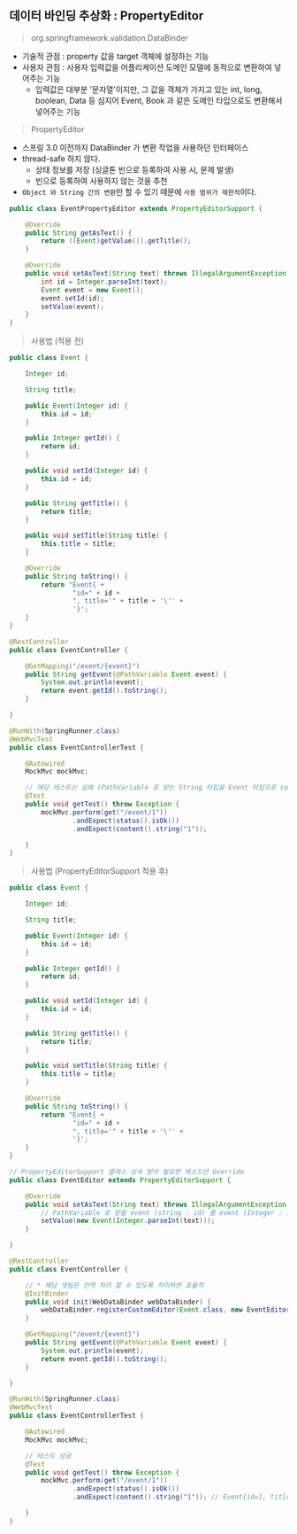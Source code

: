 ## 데이터 바인딩 추상화 : PropertyEditor

> org.springframework.validation.DataBinder

- 기술적 관점 : property 값을 target 객체에 설정하는 기능
- 사용자 관점 : 사용자 입력값을 어플리케이션 도메인 모델에 동적으로 변환하여 넣어주는 기능
    - 입력값은 대부분 '문자열'이지만, 그 값을 객체가 가지고 있는 int, long, boolean, Data 등 심지어 Event, Book 과 같은 도메인 타입으로도 변환해서 넣어주는 기능

> PropertyEditor

- 스프링 3.0 이전까지 DataBinder 가 변환 작업을 사용하던 인터페이스
- thread-safe 하지 않다.
    - 상태 정보를 저장 (싱글톤 빈으로 등록하여 사용 시, 문제 발생)
    - 빈으로 등록하여 사용하지 않는 것을 추천
- `Object 와 String 간의 변환`만 할 수 있기 때문에 `사용 범위가 제한적`이다.

````java
public class EventPropertyEditor extends PropertyEditorSupport {

    @Override
    public String getAsText() {
        return ((Event)getValue()).getTitle();
    }

    @Override
    public void setAsText(String text) throws IllegalArgumentException {
        int id = Integer.parseInt(text);
        Event event = new Event();
        event.setId(id);
        setValue(event);
    }
}
````

> 사용법 (적용 전)

````java
public class Event {

    Integer id;

    String title;

    public Event(Integer id) {
        this.id = id;
    }

    public Integer getId() {
        return id;
    }

    public void setId(Integer id) {
        this.id = id;
    }

    public String getTitle() {
        return title;
    }

    public void setTitle(String title) {
        this.title = title;
    }

    @Override
    public String toString() {
        return "Event{ +
                "id=" + id +
                ", title='" + title + '\'' +
                '}';
    }
}
````

````java
@RestController
public class EventController {

    @GetMapping("/event/{event}")
    public String getEvent(@PathVariable Event event) {
        System.out.println(event);
        return event.getId().toString();
    }

}
````

````java
@RunWith(SpringRunner.class)
@WebMvcTest
public class EventControllerTest {

    @Autowired
    MockMvc mockMvc;

    // 해당 테스트는 실패 (PathVariable 로 받는 String 타입을 Event 타입으로 convert 하지 못하기 때문에 발생)
    @Test
    public void getTest() throw Exception {
        mockMvc.perform(get("/event/1"))
                .andExpect(status().isOk())
                .andExpect(content().string("1"));

    }
}
````

> 사용법 (PropertyEditorSupport 적용 후)

````java
public class Event {

    Integer id;

    String title;

    public Event(Integer id) {
        this.id = id;
    }

    public Integer getId() {
        return id;
    }

    public void setId(Integer id) {
        this.id = id;
    }

    public String getTitle() {
        return title;
    }

    public void setTitle(String title) {
        this.title = title;
    }

    @Override
    public String toString() {
        return "Event{ +
                "id=" + id +
                ", title='" + title + '\'' +
                '}';
    }
}
````

````java
// PropertyEditorSupport 클래스 상속 받아 필요한 메소드만 Override
public class EventEditor extends PropertyEditorSupport {

    @Override
    public void setAsText(String text) throws IllegalArgumentException {
        // PathVariable 로 받을 event (string : id) 를 event (Integer : id) 로 변환하여 Event 객체 생성 후 setValue() 호출
        setValue(new Event(Integer.parseInt(text)));
    }

}

````

````java
@RestController
public class EventController {

    // * 해당 셋팅은 전역 처리 할 수 있도록 처리하면 효율적
    @InitBinder
    public void init(WebDataBinder webDataBinder) {
        webDataBinder.registerCustomEditor(Event.class, new EventEditor());
    }

    @GetMapping("/event/{event}")
    public String getEvent(@PathVariable Event event) {
        System.out.println(event);
        return event.getId().toString();
    }

}
````

````java
@RunWith(SpringRunner.class)
@WebMvcTest
public class EventControllerTest {

    @Autowired
    MockMvc mockMvc;

    // 테스트 성공
    @Test
    public void getTest() throw Exception {
        mockMvc.perform(get("/event/1"))
                .andExpect(status().isOk())
                .andExpect(content().string("1")); // Event{id=1, title='null'}

    }
}
````
